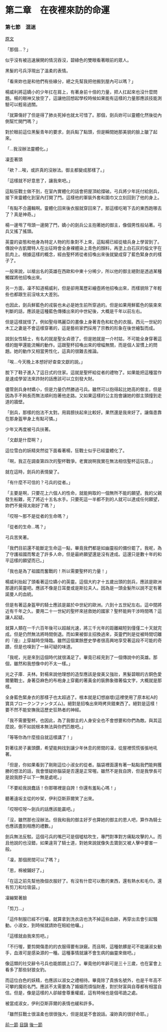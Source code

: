 第二章　在夜裡來訪的命運
====

### 第七節　混迷

[原文](https://syosetu.org/novel/42788/10.html)

「那個…？」

似乎沒有被迅速展開的情況吞沒，碧綠色的雙眼看著眼前的眾人。

黑髮的弓兵浮現出了溫柔的表情。

「看來妳也是和他們有些緣分，總之先幫我把他搬到屋內可以嗎？」

楊威利將這嬌小的少年扛在肩上，有著身前十倍的力量，把人扛起來也沒什麼問題。楊的眼神又放空了，這讓他回想起學校時候如果能有這樣的力量那應該技能測驗可以輕易過關。

「就算傷好了但是得了肺炎死掉也就太可惜了。那個，劍兵妳可以靈體化然後從內側幫忙開門嗎？」

對於眼前這位黑髮青年的要求，劍兵點了點頭，但是瞬間她那美貌的臉上皺了起來。

「…我沒辦法靈體化。」

凜歪著頭

「欸？…唉，或許真的沒辦法。御主都變成那樣了。」

「這樣就不好意思了，讓我來吧。」

這點狂戰士做不到，在室內實體化的話會把屋頂給撐破。弓兵將少年託付給劍兵，接下來靈體化到室內打開了門。這樣他的軍裝外套和圍巾又立刻回到了他的身上。

「有點不合邏輯啊。靈體化回來後衣服就穿回來了。那這樣吃喝下去的東西跑哪去了？真是神奇。」

楊一邊甩了甩頭一邊開了門，嬌小的劍兵公主抱著她的御主，像個男性般站著。弓兵又搖了搖頭。

英靈的姿態和他身為特定人物的形象對不上來，這點楊已經從槍兵身上學習到了。傳說中古凱爾特人在出征時會全身裸體染上青色的顏料，再塗上白石灰的倫文字在肌肉上。根據這樣的概念，經由聖杯將從者招喚出來後就變成穿了藍色緊身衣的樣子了。

一般來說，以槍出名的英雄在西歐和中東十分稀少，所以他的御主絕對是透過某種觸媒將他招喚出來。

另一方面，凜不知道楊威利，但是卻用萬歷彩繪壺將他招喚出來，而樣貌除了年輕些也都跟生前沒啥太大差別。

也因此，劍兵鮮藍色的戎裝也未必是她生前所穿過的。但是如果用鮮藍色的裝束來判斷的話，應該是這種藍色傳播出來的中世紀後，大概是千年以前左右。

但是這樣就怪了。例如聖母瑪麗亞的畫像上身著青色和紅色的衣服。西元一世紀的木工之妻是不會這樣穿著的，這是藝術家們採用了宗教的形象在後世繪製而成。

說到女性騎士，有名的就是聖女貞德了。但是她就是一介村姑，不可能全身穿著這樣的鎧甲還能流暢的動作。這跟聖杯招喚出來的增幅無關，而是個人習慣上的問題。她的動作又相當男性化，這真的很難去推論。

「唉…今天晚上本想好好查查文獻的說。」

脫下了鞋子進入了這日式的住家。這就是聖杯給從者的禮物了。如果能把這種當作是速成學習法來詐財的話應該可以立刻發大財。

儘管劍兵身材嬌小，但是力量仍然勝過弓兵。雖然可以抱得起比她高的御主，但是因為手不夠長而無法順利抱著他走路。又如果這樣的公主抱會讓她的御主頭撞到走道的牆壁。

「劍兵，那樣的抱法不太對。用肩膀扶起來比較好。果然還是我來好了。讓傷患靠在那身盔甲身上有點可憐。」

少年又再度被弓兵扶著。

「文獻是什麼啊？」

這位雪白的妖精突然從下面看著楊，狂戰士似乎已經靈體化了。

「啊，我正在調查第四次的聖杯戰爭。老實說啊我實在無法相信聖杯這玩意。」

就在這時，劍兵的表情變了。

「有什麼不可信的？弓兵的從者。」

「主要是啊，只要花上六個人的性命，就能夠取的一個無所不能的願望。我的父親發生船難，死了將近十五名水手。只要死這一半都不到的人就可以達成任何願望，妳們不覺得太剛好了嗎？」

「哎呀～那不是從者的生命嗎？」

「從者的生命…嗎？」

弓兵苦笑著。

「我們目前還不能斷定生命這一點，畢竟我們都是如幽靈般的備份罷了。我呢，為了守護祖國而奪走了許多人命，但是最終願望還是沒有達成。這還只是數十年的和平這樣的願望而已。」

「我也是為了祖國而奮戰的！所以需要聖杯的力量！」

楊威利抬起了頭看著這位嬌小的英靈。這個大約才十五歲出頭的劍兵，應該是歐洲那邊的英靈吧。應該不像是日耳曼或是斯拉夫人。因為是一頭金髮所以說不定有著諾曼人的血統。

但是有著這身盔甲的騎士應該是屬於中世紀的歐洲。六到十五世紀左右。這中間將近有千年之久。要用二十一世紀的聖杯來拯救她的國家？聖杯能夠干涉時間嗎？這讓人起疑。

就算人類在一千六百年後可以超越光速，將三千光年的距離縮短到僅僅二十天就完成。但是仍然無法將時間倒退。而如果被御主招換過來，英靈們則是從被時間切離的『座』上穿越時空降臨。雖然這個業餘歷史學者很高興地享受著這段不可能的奇蹟，但是也嗅到了一絲可疑的味道。

「我呢，光是來到這個時代就很滿足了。畢竟已經見到了一個傳說中的英雄。那個，雖然和我想像中的不太一樣。」

光之子庫．夫林。對楊來說他理想的造型應該是俊美又強壯，黑髮碧眼的古銅色愛爾蘭戰士。身著亞麻色的布袍身上穿戴的著黃金的裝飾象徵著倫文字，大概就是那樣。

全身藍色緊身衣的那樣子也太超過了。根本就是幻想崩壞(這裡使用了原本紅A的寶具ブロークンファンタズム)。絕對是招喚出來時拷貝錯東西了。絕對是這樣！要不然不能安撫我這歷史狂熱者的神經。

「我不需要聖杯。也因此，為了我御主的人身安全也不會想要和你們為敵。與其這麼說，倒不如說根本無法與你們匹敵吧。」

「等等你為什麼擅自就這樣講了！」

對著往房子裏頭鑽，希望能夠找到讓少年休息的房間的凜，從屋裡慌慌張張地吼著。

「但是，你如果看到了剛剛這位小淑女的從者。腦袋裡面還有著一點點我們能夠獲勝的想法的話，我會懷疑妳腦袋是否還是正常喔。雖然不是我自誇，但是我學長可是說我脖子以下一無是處呢。」

「不要給我說蠢話！你那哪裡是自誇！你還有羞恥心嗎！」

聽著遠坂主從的吵架，伊利亞斯菲爾笑了出來。

「哎呀哎呀～劍兵的話應該能贏吧。」

「沒，雖然那也沒辦法。但我和我的御主好歹也算她的御主的恩人吧，算作為騎士也應該盡到相應的禮數。」

劍兵無法反駁。這個弓兵的嘴巴可是個噓枯吹生，專門對準對方痛點攻擊的人。而且他說的也沒錯，如果違背了騎士道，對她來說就像失去寶劍又被人擊中要害一般。

「凜，那個房間可以了嗎？」

「恩，棉被鋪好了。」

「在這之前先幫他換個衣服好了。有沒有什麼可以敷的東西，還有熱水和毛巾。還有剪刀和垃圾袋。」

凜繃緊著臉

「剪刀…」

「這件制服已經不行囉，就算拿到洗衣店也洗不掉這些血跡，再穿出去會引起騷動。小淑女，到時候就請妳在賠給他囉。」

「這樣就由我來剪吧。」

「不行喔，要剪開傷患的的衣服得要有訣竅。而且啊，這種骯髒是可不能讓淑女動手，血液可是感染源的一種。這種事情就讓不會生病的幽靈來做吧。」

像這類的社交辭令弓兵也能朗朗上口了。畢竟他的年齡可是三十三歲，也在宴會上看多了那些豺狼女豹。

而這位白色的妖精，也應該以淑女之禮相待。畢竟除了貴族名號外，也是千年高不可攀的魔術名門。應該不太需要為了婚姻而煩惱財產，對於財富與自尊都有相當自信。但是，像是這樣的人卻越會尊重權威，這有時候也是個弔詭之處。

被當成淑女，伊利亞斯菲爾的表情也緩和許多。

「雖然狂戰士很溫柔也很很強大，但是就是不會說話。凜妳真的很好命耶。」







[前一節](./0206.md)
[目錄](../README.md)
[後一節](./0208.md)
